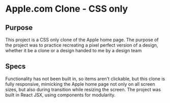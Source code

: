 # Apple.com Clone - CSS only

## Purpose
This project is a CSS only clone of the Apple home page.
The purpose of the project was to practice recreating a
pixel perfect version of a design, whether it be a clone
or a design handed to me by a design team

## Specs
Functionality has not been built in, so items aren't clickable,
but this clone is fully responsive, mimicking the Apple home
page not only on all screen sizes, but also during transition
while resizing the screen. The project was built in React JSX,
using components for modularity.